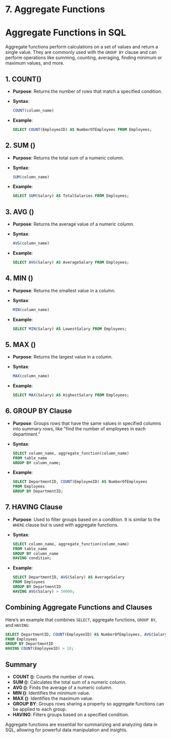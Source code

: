 # 7. Aggregate Functions

# Aggregate Functions in SQL

Aggregate functions perform calculations on a set of values and return a single value. They are commonly used with the `GROUP BY` clause and can perform operations like summing, counting, averaging, finding minimum or maximum values, and more.

## 1. **COUNT()**

- **Purpose**: Returns the number of rows that match a specified condition.
- **Syntax**:
    
    ```sql
    COUNT(column_name)
    
    ```
    
- **Example**:
    
    ```sql
    SELECT COUNT(EmployeeID) AS NumberOfEmployees FROM Employees;
    
    ```
    

## 2. **SUM ()**

- **Purpose**: Returns the total sum of a numeric column.
- **Syntax**:
    
    ```sql
    SUM(column_name)
    
    ```
    
- **Example**:
    
    ```sql
    SELECT SUM(Salary) AS TotalSalaries FROM Employees;
    
    ```
    

## 3. **AVG ()**

- **Purpose**: Returns the average value of a numeric column.
- **Syntax**:
    
    ```sql
    AVG(column_name)
    
    ```
    
- **Example**:
    
    ```sql
    SELECT AVG(Salary) AS AverageSalary FROM Employees;
    
    ```
    

## 4. **MIN ()**

- **Purpose**: Returns the smallest value in a column.
- **Syntax**:
    
    ```sql
    MIN(column_name)
    
    ```
    
- **Example**:
    
    ```sql
    SELECT MIN(Salary) AS LowestSalary FROM Employees;
    
    ```
    

## 5. **MAX ()**

- **Purpose**: Returns the largest value in a column.
- **Syntax**:
    
    ```sql
    MAX(column_name)
    
    ```
    
- **Example**:
    
    ```sql
    SELECT MAX(Salary) AS HighestSalary FROM Employees;
    
    ```
    

## 6. **GROUP BY Clause**

- **Purpose**: Groups rows that have the same values in specified columns into summary rows, like "find the number of employees in each department."
- **Syntax**:
    
    ```sql
    SELECT column_name, aggregate_function(column_name)
    FROM table_name
    GROUP BY column_name;
    
    ```
    
- **Example**:
    
    ```sql
    SELECT DepartmentID, COUNT(EmployeeID) AS NumberOfEmployees
    FROM Employees
    GROUP BY DepartmentID;
    
    ```
    

## 7. **HAVING Clause**

- **Purpose**: Used to filter groups based on a condition. It is similar to the `WHERE` clause but is used with aggregate functions.
- **Syntax**:
    
    ```sql
    SELECT column_name, aggregate_function(column_name)
    FROM table_name
    GROUP BY column_name
    HAVING condition;
    
    ```
    
- **Example**:
    
    ```sql
    SELECT DepartmentID, AVG(Salary) AS AverageSalary
    FROM Employees
    GROUP BY DepartmentID
    HAVING AVG(Salary) > 50000;
    
    ```
    

## Combining Aggregate Functions and Clauses

Here’s an example that combines `SELECT`, aggregate functions, `GROUP BY`, and `HAVING`:

```sql
SELECT DepartmentID, COUNT(EmployeeID) AS NumberOfEmployees, AVG(Salary) AS AverageSalary
FROM Employees
GROUP BY DepartmentID
HAVING COUNT(EmployeeID) > 10;

```

## Summary

- **COUNT ()**: Counts the number of rows.
- **SUM ()**: Calculates the total sum of a numeric column.
- **AVG ()**: Finds the average of a numeric column.
- **MIN ()**: Identifies the minimum value.
- **MAX ()**: Identifies the maximum value.
- **GROUP BY**: Groups rows sharing a property so aggregate functions can be applied to each group.
- **HAVING**: Filters groups based on a specified condition.

Aggregate functions are essential for summarizing and analyzing data in SQL, allowing for powerful data manipulation and insights.